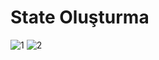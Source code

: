 # State Oluşturma
![1](https://github.com/umtcngl/gelecegi_yazanlar/blob/main/State/State%20Olu%C5%9Fturma/1.jpg)
![2](https://github.com/umtcngl/gelecegi_yazanlar/blob/main/State/State%20Olu%C5%9Fturma/2.jpg)
